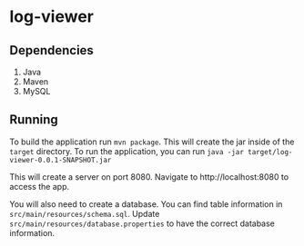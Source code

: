 # log-viewer

## Dependencies
1. Java
1. Maven
1. MySQL

## Running
To build the application run `mvn package`. This will create the jar inside of the `target` directory.
To run the application, you can run `java -jar target/log-viewer-0.0.1-SNAPSHOT.jar`

This will create a server on port 8080. Navigate to http://localhost:8080 to access the app.

You will also need to create a database. You can find table information in `src/main/resources/schema.sql`. Update `src/main/resources/database.properties` to have the correct database information.
